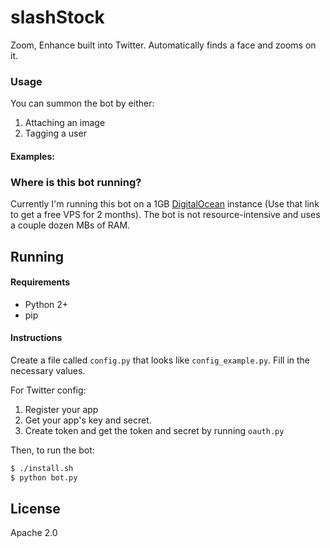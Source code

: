 # slashStock

Zoom, Enhance built into Twitter. Automatically finds a face and zooms on it.

<Insert GIF>

### Usage

You can summon the bot by either:

1. Attaching an image
2. Tagging a user

#### Examples:

<Show example tweets>

### Where is this bot running?

Currently I'm running this bot on a 1GB [DigitalOcean](https://www.digitalocean.com/?refcode=422889a8186d) instance (Use that link to get a free VPS for 2 months). The bot is not resource-intensive and uses a couple dozen MBs of RAM.

## Running

#### Requirements

- Python 2+
- pip

#### Instructions 

Create a file called `config.py` that looks like `config_example.py`. Fill in the necessary values.

For Twitter config:

1. Register your app
2. Get your app's key and secret.
3. Create token and get the token and secret by running `oauth.py`

Then, to run the bot:

```bash
$ ./install.sh
$ python bot.py
```

## License 

Apache 2.0
